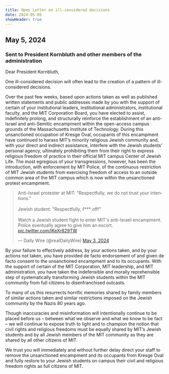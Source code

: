 ```yaml
---
title: Open Letter on ill-considered decisions
date: 2024-05-05
showHeader: true
---
```


## May 5, 2024

### Sent to President Kornbluth and other members of the administration

Dear President Kornbluth,

One ill-considered decision will often lead to the creation of a pattern of ill- considered decisions.

Over the past few weeks, based upon actions taken as well as published written statements and public addresses made by you with the support of certain of your institutional leaders, institutional administrators, institutional faculty, and the MIT Corporation Board, you have elected to assist, indefinitely prolong, and structurally reinforce the establishment of an anti-Israel and anti-Semitic encampment within the open-access campus grounds of the Massachusetts Institute of Technology. During this unsanctioned occupation of Kresge Oval, occupants of this encampment have continued to harass MIT’s minority religious Jewish community and, with your direct and indirect assistance, interfere with the Jewish students’ personal agency, ultimately prohibiting them from their right to express religious freedom of practice in their official MIT campus Center of Jewish Life. The most egregious of your transgressions, however, has been the introduction, with enforcement by MIT Police, of the continuous restriction of MIT Jewish students from exercising freedom of access to an outside common area of the MIT campus which is now within the unsanctioned protest encampment.

<!-- [Daily Wire (@realDailyWire) on X](https://twitter.com/realDailyWire/status/1786513699903008780) -->
<blockquote class="twitter-tweet"><p lang="en" dir="ltr">Anti-Israel protester at MIT: &quot;Respectfully, we do not trust your intentions.&quot;<br><br>Jewish student: &quot;Respectfully, f*** off!&quot;<br><br>Watch a Jewish student fight to enter MIT&#39;s anti-Israel encampment. Police eventually agree to give him an escort. <a href="https://t.co/lKeXr829TW">pic.twitter.com/lKeXr829TW</a></p>&mdash; Daily Wire (@realDailyWire) <a href="https://twitter.com/realDailyWire/status/1786513699903008780?ref_src=twsrc%5Etfw">May 3, 2024</a></blockquote> <script async src="https://platform.twitter.com/widgets.js" charset="utf-8"></script>

By your failure to effectively address, by your actions taken, and by your actions not taken, you have provided de facto endorsement of and given de facto consent to the unsanctioned encampment and to its occupants. With the support of certain of the MIT Corporation, MIT leadership, and MIT administration, you have taken the indefensible and morally reprehensible step of systematically transforming Jewish students within the MIT community from full citizens to disenfranchised outcasts.

To many of us this resurrects horrific memories shared by family members of similar actions taken and similar restrictions imposed on the Jewish community by the Nazis 80 years ago.

Though inaccuracies and misinformation will intentionally continue to be placed before us – between what we observe and what we know to be fact – we will continue to expose truth to light and to champion the notion that civil rights and religious freedoms must be equally shared by MIT’s Jewish students and by all Jewish members of the MIT community as they are shared by all other citizens of MIT.

We trust you will immediately and without further delay direct your staff to remove the unsanctioned encampment and its occupants from Kresge Oval and fully restore to your Jewish students on campus their civil and religious freedom rights as full citizens of MIT.